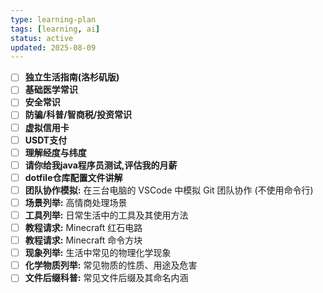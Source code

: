 ```yaml
---
type: learning-plan
tags: [learning, ai]
status: active
updated: 2025-08-09
---
```

- [ ] **独立生活指南(洛杉矶版)**
- [ ] **基础医学常识**
- [ ] **安全常识**
- [ ] **防骗/科普/智商税/投资常识**
- [ ] **虚拟信用卡**
- [ ] **USDT支付**
- [ ] **理解经度与纬度**
- [ ] **请你给我java程序员测试,评估我的月薪**
- [ ] **dotfile仓库配置文件讲解**
- [ ] **团队协作模拟:** 在三台电脑的 VSCode 中模拟 Git 团队协作 (不使用命令行)
- [ ] **场景列举:** 高情商处理场景
- [ ] **工具列举:** 日常生活中的工具及其使用方法
- [ ] **教程请求:** Minecraft 红石电路
- [ ] **教程请求:** Minecraft 命令方块
- [ ] **现象列举:** 生活中常见的物理化学现象
- [ ] **化学物质列举:** 常见物质的性质、用途及危害
- [ ] **文件后缀科普:** 常见文件后缀及其命名内涵